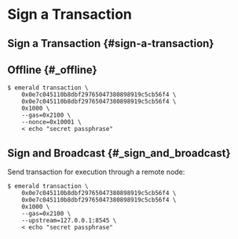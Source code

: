 # Sign a Transaction

## Sign a Transaction {#sign-a-transaction}

## Offline {#_offline}

```text
$ emerald transaction \
    0x0e7c045110b8dbf29765047380898919c5cb56f4 \
    0x0e7c045110b8dbf29765047380898919c5cb56f4 \
    0x1000 \
    --gas=0x2100 \
    --nonce=0x10001 \
    < echo "secret passphrase"
```

## Sign and Broadcast {#_sign_and_broadcast}

Send transaction for execution through a remote node:

```text
$ emerald transaction \
    0x0e7c045110b8dbf29765047380898919c5cb56f4 \
    0x0e7c045110b8dbf29765047380898919c5cb56f4 \
    0x1000 \
    --gas=0x2100 \
    --upstream=127.0.0.1:8545 \
    < echo "secret passphrase"
```

